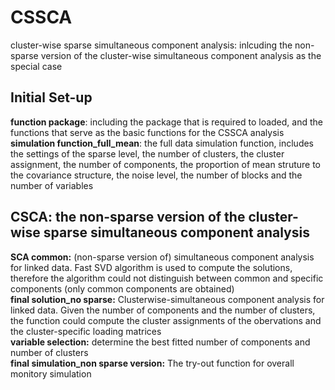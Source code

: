 # CSSCA
cluster-wise sparse simultaneous component analysis: inlcuding the non-sparse version of the cluster-wise simultaneous component analysis as the special case

## Initial Set-up
**function package**: including the package that is required to loaded, and the functions that serve as the basic functions for the CSSCA analysis  
**simulation function_full_mean**: the full data simulation function, includes the settings of the sparse level, the number of clusters, the cluster assignment, the number of components, the proportion of mean struture to the covariance structure, the noise level, the number of blocks and the number of variables

## CSCA: the non-sparse version of the cluster-wise sparse simultaneous component analysis
**SCA common:** (non-sparse version of) simultaneous component analysis for linked data. Fast SVD algorithm is used to compute the solutions, therefore the algorithm could not distinguish between common and specific components (only common components are obtained)  
**final solution_no sparse:** Clusterwise-simultaneous component analysis for linked data. Given the number of components and the number of clusters, the function could compute the cluster assignments of the obervations and the cluster-specific loading matrices  
**variable selection:** determine the best fitted number of components and number of clusters  
**final simulation_non sparse version:** The try-out function for overall monitory simulation  
